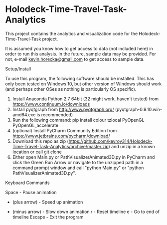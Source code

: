 # Holodeck-Time-Travel-Task-Analytics
This project contains the analytics and visualization code for the Holodeck-Time-Travel-Task project.

It is assumed you know how to get access to data (not included here) in order to run this analysis. In the future, sample data may be provided. For not, e-mail kevin.horecka@gmail.com to get access to sample data.

Setup/Install

To use this program, the following software should be installed. This has only been tested on Windows 10, but other version of Windows should work (and perhaps other OSes as nothing is particularly OS specific).

1. Install Anaconda Python 2.7 64bit (32 might work, haven't tested) from https://www.continuum.io/downloads
2. Install pyqtgraph from http://www.pyqtgraph.org/ (pyqtgraph-0.9.10.win-amd64.exe is recommended)
3. Run the following command:
pip install colour tzlocal PyOpenGL PyOpenGL_accelerate
4. (optional) Install PyCharm Community Edition from https://www.jetbrains.com/pycharm/download/
5. Download this repo as zip (https://github.com/kevroy314/Holodeck-Time-Travel-Task-Analytics/archive/master.zip) and unzip in a known location or call git clone
6. Either open Main.py or PathVisualizerAnimated3D.py in PyCharm and click the Green Run Arrow or navigate to the unzipped path in a command prompt window and call "python Main.py" or "python PathVisualizerAnimated3D.py".

Keyboard Commands

Space - Pause animation
+ (plus arrow) - Speed up animation
- (minus arrow) - Slow down animation
r - Reset timeline
e - Go to end of timeline
Escape - Exit the program
